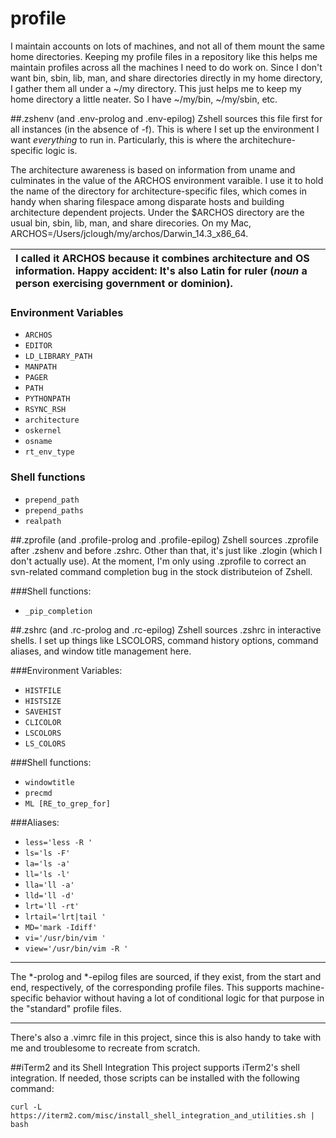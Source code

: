 # profile
I maintain accounts on lots of machines, and not all of them mount the same
home directories. Keeping my profile files in a repository like this helps me
maintain profiles across all the machines I need to do work on. Since I don't
want bin, sbin, lib, man, and share directories directly in my home directory,
I gather them all under a ~/my directory. This just helps me to keep my home
directory a little neater. So I have ~/my/bin, ~/my/sbin, etc.

##.zshenv (and .env-prolog and .env-epilog)
Zshell sources this file first for all instances (in the absence of -f). This
is where I set up the environment I want *everything* to run in. Particularly,
this is where the architechure-specific logic is.

The architecture awareness is based on information from uname and culminates in
the value of the ARCHOS environment varaible. I use it to hold the name of the
directory for architecture-specific files, which comes in handy when sharing
filespace among disparate hosts and building architecture dependent projects.
Under the $ARCHOS directory are the usual bin, sbin, lib, man, and share
direcories. On my Mac, ARCHOS=/Users/jclough/my/archos/Darwin_14.3_x86_64.

| I called it ARCHOS because it combines architecture and OS information. Happy accident: It's also Latin for **ruler** (*noun* a person exercising government or dominion). |
|:----------------------------------------------|



### Environment Variables

- `ARCHOS`
- `EDITOR`
- `LD_LIBRARY_PATH`
- `MANPATH`
- `PAGER`
- `PATH`
- `PYTHONPATH`
- `RSYNC_RSH`
- `architecture`
- `oskernel`
- `osname`
- `rt_env_type`

### Shell functions

- `prepend_path`
- `prepend_paths`
- `realpath`

##.zprofile (and .profile-prolog and .profile-epilog)
Zshell sources .zprofile after .zshenv and before .zshrc. Other than that, it's
just like .zlogin (which I don't actually use). At the moment, I'm only using
.zprofile to correct an svn-related command completion bug in the stock
distributeion of Zshell.

###Shell functions:

- `_pip_completion`

##.zshrc (and .rc-prolog and .rc-epilog)
Zshell sources .zshrc in interactive shells. I set up things like LSCOLORS,
command history options, command aliases, and window title management here.

###Environment Variables:

- `HISTFILE`
- `HISTSIZE`
- `SAVEHIST`
- `CLICOLOR`
- `LSCOLORS`
- `LS_COLORS`

###Shell functions:

- `windowtitle`
- `precmd`
- `ML [RE_to_grep_for]`

###Aliases:

- `less='less -R '`
- `ls='ls -F'`
- `la='ls -a'`
- `ll='ls -l'`
- `lla='ll -a'`
- `lld='ll -d'`
- `lrt='ll -rt'`
- `lrtail='lrt|tail '`
- `MD='mark -Idiff'`
- `vi='/usr/bin/vim '`
- `view='/usr/bin/vim -R '`

---

The *-prolog and *-epilog files are sourced, if they exist, from the start and
end, respectively, of the corresponding profile files. This supports
machine-specific behavior without having a lot of conditional logic for that
purpose in the "standard" profile files.

---

There's also a .vimrc file in this project, since this is also handy to take
with me and troublesome to recreate from scratch.


##iTerm2 and its Shell Integration
This project supports iTerm2's shell integration. If needed, those scripts
can be installed with the following command:

  `curl -L https://iterm2.com/misc/install_shell_integration_and_utilities.sh | bash`
